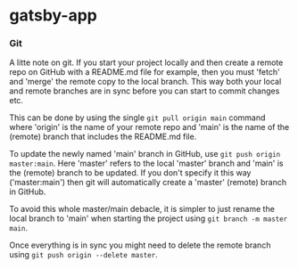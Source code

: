 # gatsby-app

### Git

A litte note on git. If you start your project locally and then create a remote repo on GitHub with a README.md file for example, then you must 'fetch' and 'merge' the remote copy to the local branch. This way both your local and remote branches are in sync before you can start to commit changes etc.

This can be done by using the single `git pull origin main` command where 'origin' is the name of your remote repo and 'main' is the name of the (remote) branch that includes the README.md file.

To update the newly named 'main' branch in GitHub, use `git push origin master:main`. Here 'master' refers to the local 'master' branch and 'main' is the (remote) branch to be updated. If you don't specify it this way ('master:main') then git will automatically create a 'master' (remote) branch in GitHub.

To avoid this whole master/main debacle, it is simpler to just rename the local branch to 'main' when starting the project using `git branch -m master main`.

Once everything is in sync you might need to delete the remote branch using `git push origin --delete master`.
